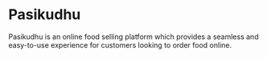 # Pasikudhu
Pasikudhu is an online food selling platform which provides a seamless and easy-to-use experience for customers looking to order food online.
